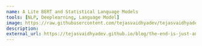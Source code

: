 ```yaml
---
name: A Lite BERT and Statistical Language Models
tools: [NLP, Deeplearning, Language Model]
image: https://raw.githubusercontent.com/tejasvaidhyadev/tejasvaidhyadev.github.io/master/_images/gsoc_logo.png
description: 
external_url: https://tejasvaidhyadev.github.io/blog/the-end-is-just-another-beginning
---
```

